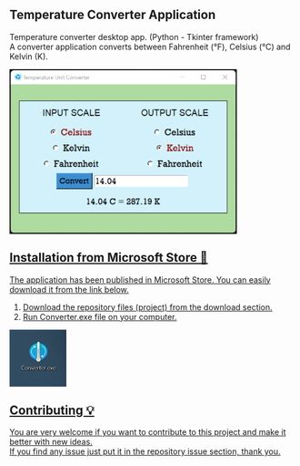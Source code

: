 ## Temperature Converter Application <br />
 Temperature converter desktop app. (Python - Tkinter framework) <br />
 A converter application converts between Fahrenheit (°F), Celsius (°C) and Kelvin (K). <br />

 <a href="url"><img src="https://github.com/Kamran-Dev/Temperature_converter_app/blob/main/Screenshot_app.png" align="center" height="289" width="400" > <br />

## Installation from Microsoft Store 🔌  <br />
The application has been published in Microsoft Store. You can easily download it from the link below. <br />
1. Download the repository files (project) from the download section.  <br />
2. Run Converter.exe file on your computer.  <br />

 <a href="url"><img src="https://github.com/Kamran-Dev/Temperature_converter_app/blob/main/Screenshot_Desktop.png" align="center" height="100" width="100" > <br />

## Contributing 💡
You are very welcome if you want to contribute to this project and make it better with new ideas. <br />
If you find any issue just put it in the repository issue section, thank you.

